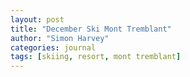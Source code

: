 ```yaml
---
layout: post
title: "December Ski Mont Tremblant"
author: "Simon Harvey"
categories: journal
tags: [skiing, resort, mont tremblant]
---
```

